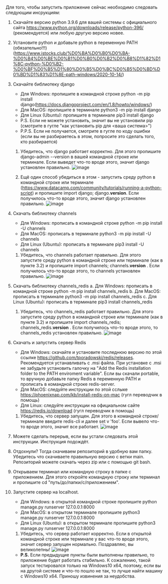 Для того, чтобы запустить приложение сейчас необходимо следовать следующим инсрукциям:
1. Скачайте версию python 3.9.6 для вашей системы с официального сайта https://www.python.org/downloads/release/python-396/  (рекомендуется) или любую другую версию новее.
1. Установите python и добавьте python в переменную PATH (обязательно!!!) (https://www.istocks.club/%D0%BA%D0%B0%D0%BA-%D0%B4%D0%BE%D0%B1%D0%B0%D0%B2%D0%B8%D1%82%D1%8C-python-%D0%B2-%D0%BF%D0%B5%D1%80%D0%B5%D0%BC%D0%B5%D0%BD%D0%BD%D1%83%D1%8E-path-windows/2020-10-14/)
1. Скачайте библиотеку django 
	- Для Windows: пропишите в командной строке python -m pip install django(https://docs.djangoproject.com/en/1.8/howto/windows/)
	- Для MacOS: пропишите в терминале python3 -m pip install django
	- Для Linux (Ubuntu): пропишите в терминале pip3 install django
	- P.S. Если не можете установить, значит вы не установили pip (смотрите в гугле "как установить pip для <ваша система>")
	- P.P.S. Если не получается, смотрите в гугле по коду ошибки (если вы не разбираетесь в этом, попросите это сделать того, кто разбирается)
	1. Убедитесь, что django работает корректно. Для этого пропишите django-admin --version в вашей командной строке или терминале. Если выведет что-то вроде этого, значит django установлен правильно.
 ![image](https://user-images.githubusercontent.com/60911417/137697576-6079a83a-615a-4bab-b976-1d6ff6f1d063.png)

	1. Ещё один способ убедиться в этом - запустить среду python в командной строке или терминале (https://www.datacamp.com/community/tutorials/running-a-python-script) и пропишите import django; django.__version__. Если получилось что-то вроде этого, значит django установлен правильно.
![image](https://user-images.githubusercontent.com/60911417/137697681-b3579bee-6907-4015-8ebf-fa5e0d30dcb9.png)

1. Скачать библиотеку channels 
	- Для Windows: прописать в командной строке python -m pip install -U channels
	- Для MacOS: прописать в терминале python3 -m pip install -U channels
	- Для Linux (Ubuntu): прописать в терминале pip3 install -U channels
	1. Убедитесь, что channels работает правильно. Для этого запустите среду python в командной строке или терминале (как в пункте 3.2) и пропишите import channels; channels.__version__ . Если получилось что-то вроде этого, то channels установлен правильно.
![image](https://user-images.githubusercontent.com/60911417/137697901-090d82cc-35b5-4610-b7d7-5d2fc2e7f893.png)

1. Скачать библиотеку channels_redis
		a. Для Windows: прописать в командной строке python -m pip install channels_redis
		b. Для MacOS: прописать в терминале python3 -m pip install channels_redis
		c. Для Linux (Ubuntu): прописать в терминале pip3 install channels_redis
	1. Убедитесь, что channels_redis работает правильно. Для этого запустите среду python в командной строке или терминале (как в пункте 3.2) и пропишите import channels_redis; channels_redis.__version__ . Если получилось что-то вроде этого, то channels_redis установлен правильно.
![image](https://user-images.githubusercontent.com/60911417/137698006-e246ee5f-c0b7-41d5-9718-32c586b1c9e2.png)

1. Скачать и запустить сервер Redis
	- Для Windows: скачайте и установите последнюю версию по этой ссылке https://github.com/tporadowski/redis/releases. Рекомендуется устанавливать с .msi файла. При установке с .msi не забудьте установить галочку на "Add the Redis installation folder to the PATH enviroment variable". Если вы скачали portable, то вручную добавьте папку Redis в переменную PATH и прописать в командной строке redis-server.
	- Для MacOS: следуйте инструкции по этой сслыке https://phoenixnap.com/kb/install-redis-on-mac (гугл переводчик в помощь)
	- Для Linux: следуйте инструкции на официальном сайте https://redis.io/download (гугл переводчик в помощь)
	1. Убедитесь, что сервер запущен. Для этого в командной строке/терминале введите redis-cli и далее set v 'foo'. Если вывело что-то вроде этого, значит все работает.
  ![image](https://user-images.githubusercontent.com/60911417/137698133-3a9bfd5c-469e-466f-8ff7-a56715dace8e.png)

1. Можете сделать перерыв, если вы устали следовать этой инструкции. Инструкция подождёт.
1. Отдохнули? Тогда скачиваем репозиторий в удобную вам папку. Убедитесь что скачиваете правильную версию с ветки main. Репозиторий можете скачать через zip или с помощью git bash.
1. Открываем терминал или командную строку в папке с приложением. Для этого откройте командную строку или терминал и пропишите cd "путь/до/папки/с/приложением".
1. Запустите сервер на localhost.
	- Для Windows: в открытой командной строке пропишите python manage.py runserver 127.0.0.1:8000
	- Для MacOS: в открытом терминале пропишите python3 manage.py runserver 127.0.0.1:8000
	- Для Linux (Ubuntu): в открытом терминале пропишите python3 manage.py runserver 127.0.0.1:8000 
	1. Убедитесь, что сервер работает корректно. Если в открытой командной строке или терминале у вас что-то вроде этого, значит сервер запущен нормально. Поздравляю, вы великолепны!
![image](https://user-images.githubusercontent.com/60911417/137698319-b5ef2907-d321-4e93-a590-85f6ba3afde7.png)

	- **P.S.** Если предыдущие пункты были выполнены правильно, то приложение будет работать стабильно. К сожалению, такой запуск тестировался только на Windows10 x64, поэтому, если вы на другой системе и что-то пошло не так, то лучше найти машину с Windows10 x64. Приношу извинения за неудобства.
